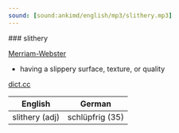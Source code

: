 ```yaml
---
sound: [sound:ankimd/english/mp3/slithery.mp3]
---
```


\### slithery

[Merriam-Webster](https://www.merriam-webster.com/dictionary/slithery)

- having a slippery surface, texture, or quality

[dict.cc](https://www.dict.cc/slithery)

| English        | German       |
| -------------- | ------------ |
| slithery (adj) | schlüpfrig (35) |
